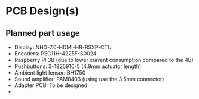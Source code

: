 # PCB Design(s)

## Planned part usage
- Display:  NHD-7.0-HDMI-HR-RSXP-CTU 
- Encoders: PEC11H-4225F-S0024 
- Raspberry PI 3B  (due to lower current consumption compared to the 4B)
- Pushbuttons: 3-1825910-5  (4.9mm actuator length) 
- Ambient light lensor: BH1750
- Sound amplifier: PAM8403  (using use the 3.5mm connector) 
- Adapter PCB: To be designed.
- 
